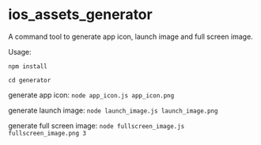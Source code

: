 # ios_assets_generator
A command tool to generate app icon, launch image and full screen image.

Usage:

`npm install`

`cd generator`

generate app icon: `node app_icon.js app_icon.png`

generate launch image: `node launch_image.js launch_image.png`

generate full screen image: `node fullscreen_image.js fullscreen_image.png 3`
